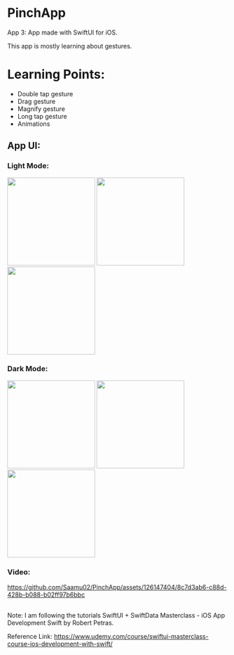 # PinchApp

App 3: App made with SwiftUI for iOS.

This app is mostly learning about gestures.

# Learning Points:
- Double tap gesture
- Drag gesture
- Magnify gesture
- Long tap gesture
- Animations

## App UI:

### Light Mode:

<img src="https://github.com/Saamu02/PinchApp/assets/126147404/ce811679-9c8a-4b51-adaa-85bd3b0aa51a" width="200" />
<img src="https://github.com/Saamu02/PinchApp/assets/126147404/f379be9d-457d-4784-97ee-434679afab41" width="200" />
<img src="https://github.com/Saamu02/PinchApp/assets/126147404/670328f2-1307-4411-834a-4014299d57fe" width="200" />


### Dark Mode:

<img src="https://github.com/Saamu02/PinchApp/assets/126147404/9b1c4490-af36-4c8c-b723-3f73a4c8336e" width="200" />
<img src="https://github.com/Saamu02/PinchApp/assets/126147404/a36bd6ce-1049-47ef-b2c7-34672a7cfc38" width="200" />
<img src="https://github.com/Saamu02/PinchApp/assets/126147404/8615cddb-9ebe-48a6-a55f-c8bf841b5aac" width="200" />


### Video:

https://github.com/Saamu02/PinchApp/assets/126147404/8c7d3ab6-c88d-428b-b088-b02ff97b6bbc


## 
## 

Note: I am following the tutorials SwiftUI + SwiftData Masterclass - iOS App Development Swift by Robert Petras.

Reference Link: https://www.udemy.com/course/swiftui-masterclass-course-ios-development-with-swift/



